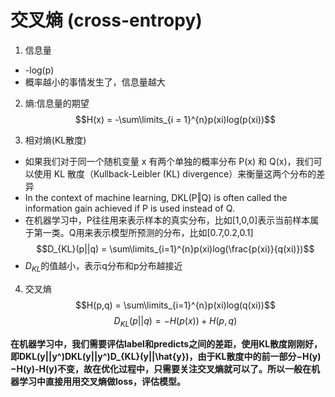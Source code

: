 # 交叉熵 (cross-entropy)

1. 信息量
- -log(p)
- 概率越小的事情发生了，信息量越大

2. 熵:信息量的期望
$$H(x) = -\sum\limits_{i = 1}^{n}p(xi)log(p(xi))$$

3. 相对熵(KL散度)
- 如果我们对于同一个随机变量 x 有两个单独的概率分布 P(x) 和 Q(x)，我们可以使用 KL 散度（Kullback-Leibler (KL) divergence）来衡量这两个分布的差异
- In the context of machine learning, DKL(P‖Q) is often called the information gain achieved if P is used instead of Q.
- 在机器学习中，P往往用来表示样本的真实分布，比如[1,0,0]表示当前样本属于第一类。Q用来表示模型所预测的分布，比如[0.7,0.2,0.1] 
$$D_{KL}(p||q) = \sum\limits_{i=1}^{n}p(xi)log(\frac{p(xi)}{q(xi)})$$
- $D_{KL}$的值越小，表示q分布和p分布越接近

4. 交叉熵
$$H(p,q) = \sum\limits_{i=1}^{n}p(xi)log(q(xi))$$
$$D_{KL}(p||q) =  -H(p(x))+H(p,q)$$

**在机器学习中，我们需要评估label和predicts之间的差距，使用KL散度刚刚好，即DKL(y||y^)DKL(y||y^)D_{KL}(y||\hat{y})，由于KL散度中的前一部分−H(y)−H(y)-H(y)不变，故在优化过程中，只需要关注交叉熵就可以了。所以一般在机器学习中直接用用交叉熵做loss，评估模型。**



